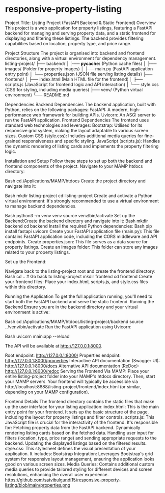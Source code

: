 # responsive-property-listing
Project Title: Listing Project (FastAPI Backend & Static Frontend)
Overview
This project is a web application for property listings, featuring a FastAPI backend for managing and serving property data, and a static frontend for displaying and filtering these listings. The backend provides filtering capabilities based on location, property type, and price range.

Project Structure
The project is organised into backend and frontend directories, along with a virtual environment for dependency management.
listing-project/
├── backend/
│   ├── __pycache__/   (Python cache files)
│   ├── images/        (Folder for property images)
│   ├── main.py        (FastAPI application entry point)
│   └── properties.json (JSON file serving listing details)
├── frontend/
│   ├── index.html     (Main HTML file for the frontend)
│   ├── scripts.js     (JavaScript for frontend logic and API interaction)
│   └── style.css      (CSS for styling, including media queries)
├── venv/              (Python virtual environment)
└── README.md


Dependencies
Backend Dependencies
The backend application, built with Python, relies on the following packages:
FastAPI: A modern, high-performance web framework for building APIs.
Uvicorn: An ASGI server to run the FastAPI application.
Frontend Dependencies
The frontend uses standard web technologies and leverages:
Bootstrap: Utilised for its responsive grid system, making the layout adaptable to various screen sizes.
Custom CSS (style.css): Includes additional media queries for fine-grained responsiveness and specific styling.
JavaScript (scripts.js): Handles the dynamic rendering of listing cards and implements the property filtering logic.

Installation and Setup
Follow these steps to set up both the backend and frontend components of the project.
Navigate to your MAMP htdocs directory:

 Bash
cd /Applications/MAMP/htdocs
Create the project directory and navigate into it:

 Bash
mkdir listing-project
cd listing-project
Create and activate a Python virtual environment: It's strongly recommended to use a virtual environment to manage backend dependencies.

 Bash
python3 -m venv venv
source venv/bin/activate
Set up the Backend:Create the backend directory and navigate into it:
 Bash
mkdir backend
cd backend
Install the required Python dependencies:
 Bash
pip install fastapi uvicorn
Create your FastAPI application file (main.py): This file contains FastAPI application code, including the CORS middleware and API endpoints.
Create properties.json: This file serves as a data source for property listings.
Create an images folder: This folder can store any images related to your property listings.

Set up the Frontend:


Navigate back to the listing-project root and create the frontend directory:
 Bash
cd .. # Go back to listing-project
mkdir frontend
cd frontend
Create your frontend files: Place your index.html, scripts.js, and style.css files within this directory.

Running the Application
To get the full application running, you'll need to start both the FastAPI backend and serve the static frontend.
Running the Backend
Ensure you are in the backend directory and your virtual environment is active:

 Bash
cd /Applications/MAMP/htdocs/listing-project/backend
source ../venv/bin/activate
Run the FastAPI application using Uvicorn:

 Bash
uvicorn main:app --reload

 The API will be available at http://127.0.0.1:8000.


Root endpoint: http://127.0.0.1:8000/
Properties endpoint: http://127.0.0.1:8000/properties
Interactive API documentation (Swagger UI): http://127.0.0.1:8000/docs
Alternative API documentation (ReDoc): http://127.0.0.1:8000/redoc
Serving the Frontend
Via MAMP: Place your entire listing-project folder into your MAMP's htdocs directory. Then, start your MAMP servers. Your frontend will typically be accessible via http://localhost:8888/listing-project/frontend/index.html (or similar, depending on your MAMP configuration).

Frontend Details
The frontend directory contains the static files that make up the user interface for your listing application:
index.html: This is the main entry point for your frontend. It sets up the basic structure of the page, including the layout for property listings and filter controls.
scripts.js: This JavaScript file is crucial for the interactivity of the frontend. It's responsible for:
Fetching property data from the FastAPI backend.
Dynamically rendering listing cards based on the fetched data.
Handling user input for filters (location, type, price range) and sending appropriate requests to the backend.
Updating the displayed listings based on the filtered results.
style.css: This stylesheet defines the visual presentation of your application. It includes:
Bootstrap Integration: Leverages Bootstrap's grid system for responsive layout management, ensuring the application looks good on various screen sizes.
Media Queries: Contains additional custom media queries to provide tailored styling for different devices and screen resolutions, enhancing the overall user experience.
https://github.com/satvibulgundi15/responsive-property-listing/blob/main/properties.png


